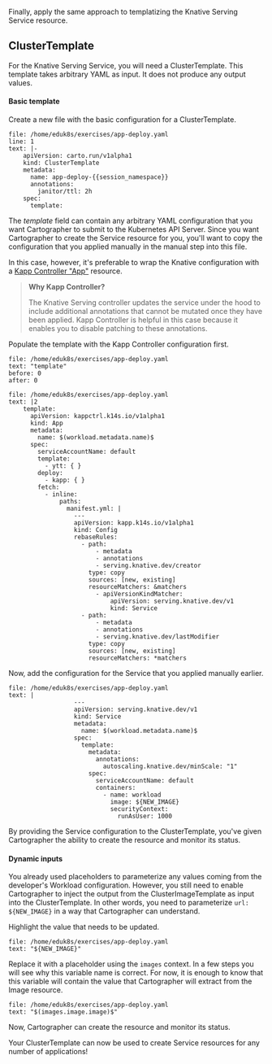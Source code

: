 Finally, apply the same approach to templatizing the Knative Serving Service resource.

## ClusterTemplate

For the Knative Serving Service, you will need a ClusterTemplate. This template takes arbitrary YAML as input. It does not produce any output values.

#### Basic template

Create a new file with the basic configuration for a ClusterTemplate.
```editor:insert-lines-before-line
file: /home/eduk8s/exercises/app-deploy.yaml
line: 1
text: |-
    apiVersion: carto.run/v1alpha1
    kind: ClusterTemplate
    metadata:
      name: app-deploy-{{session_namespace}}
      annotations:
        janitor/ttl: 2h
    spec:
      template:
```

The _template_ field can contain any arbitrary YAML configuration that you want Cartographer to submit to the Kubernetes API Server.
Since you want Cartographer to create the Service resource for you, you'll want to copy the configuration that you applied manually in the manual step into this file.

In this case, however, it's preferable to wrap the Knative configuration with a [Kapp Controller "App"](https://carvel.dev/kapp-controller/docs/v0.38.0/app-overview) resource.

> **Why Kapp Controller?**
> 
> The Knative Serving controller updates the service under the hood to include additional annotations that cannot be mutated once they have been applied.
> Kapp Controller is helpful in this case because it enables you to disable patching to these annotations.

Populate the template with the Kapp Controller configuration first.
```editor:select-matching-text
file: /home/eduk8s/exercises/app-deploy.yaml
text: "template"
before: 0
after: 0
```

```editor:replace-text-selection
file: /home/eduk8s/exercises/app-deploy.yaml
text: |2
    template:
      apiVersion: kappctrl.k14s.io/v1alpha1
      kind: App
      metadata:
        name: $(workload.metadata.name)$
      spec:
        serviceAccountName: default
        template:
          - ytt: { }
        deploy:
          - kapp: { }
        fetch:
          - inline:
              paths:
                manifest.yml: |
                  ---
                  apiVersion: kapp.k14s.io/v1alpha1
                  kind: Config
                  rebaseRules:
                    - path:
                        - metadata
                        - annotations
                        - serving.knative.dev/creator
                      type: copy
                      sources: [new, existing]
                      resourceMatchers: &matchers
                        - apiVersionKindMatcher:
                            apiVersion: serving.knative.dev/v1
                            kind: Service
                    - path:
                        - metadata
                        - annotations
                        - serving.knative.dev/lastModifier
                      type: copy
                      sources: [new, existing]
                      resourceMatchers: *matchers
```

Now, add the configuration for the Service that you applied manually earlier.

```editor:append-lines-to-file
file: /home/eduk8s/exercises/app-deploy.yaml
text: |
                  ---
                  apiVersion: serving.knative.dev/v1
                  kind: Service
                  metadata:
                    name: $(workload.metadata.name)$
                  spec:
                    template:
                      metadata:
                        annotations:
                          autoscaling.knative.dev/minScale: "1"
                      spec:
                        serviceAccountName: default
                        containers:
                          - name: workload
                            image: ${NEW_IMAGE}
                            securityContext:
                              runAsUser: 1000
```

By providing the Service configuration to the ClusterTemplate, you've given Cartographer the ability to create the resource and monitor its status.

#### Dynamic inputs

You already used placeholders to parameterize any values coming from the developer's Workload configuration.
However, you still need to enable Cartographer to inject the output from the ClusterImageTemplate as input into the ClusterTemplate.
In other words, you need to parameterize `url: ${NEW_IMAGE}` in a way that Cartographer can understand.

Highlight the value that needs to be updated.
```editor:select-matching-text
file: /home/eduk8s/exercises/app-deploy.yaml
text: "${NEW_IMAGE}"
```

Replace it with a placeholder using the `images` context.
In a few steps you will see why this variable name is correct.
For now, it is enough to know that this variable will contain the value that Cartographer will extract from the Image resource.
```editor:replace-text-selection
file: /home/eduk8s/exercises/app-deploy.yaml
text: "$(images.image.image)$"
```

Now, Cartographer can create the resource and monitor its status.

Your ClusterTemplate can now be used to create Service resources for any number of applications!

